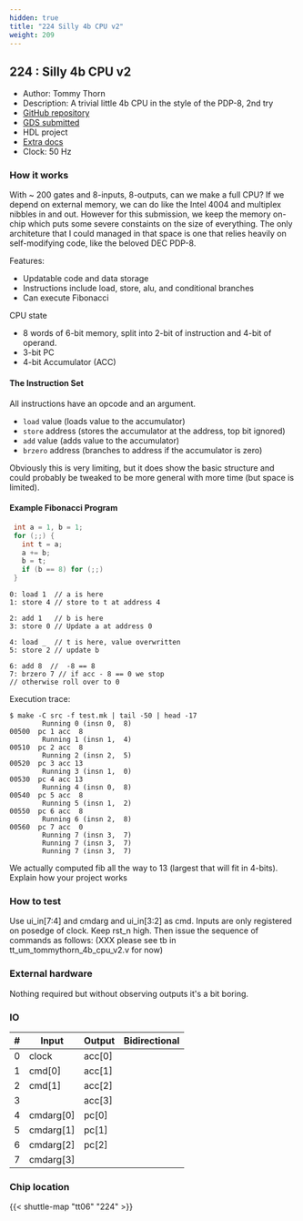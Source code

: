 ```yaml
---
hidden: true
title: "224 Silly 4b CPU v2"
weight: 209
---
```


## 224 : Silly 4b CPU v2

* Author: Tommy Thorn
* Description: A trivial little 4b CPU in the style of the PDP-8, 2nd try
* [GitHub repository](https://github.com/tommythorn/tt06-tommythorn-4b-cpu)
* [GDS submitted](https://github.com/tommythorn/tt06-tommythorn-4b-cpu/actions/runs/8657942608)
* HDL project
* [Extra docs](None)
* Clock: 50 Hz

<!---

This file is used to generate your project datasheet. Please fill in the information below and delete any unused
sections.

You can also include images in this folder and reference them in the markdown. Each image must be less than
512 kb in size, and the combined size of all images must be less than 1 MB.
-->


### How it works

With ~ 200 gates and 8-inputs, 8-outputs, can we make a full CPU?  If
we depend on external memory, we can do like the Intel 4004 and
multiplex nibbles in and out.  However for this submission, we keep
the memory on-chip which puts some severe constaints on the size of
everything.  The only architeture that I could managed in that space
is one that relies heavily on self-modifying code, like the beloved
DEC PDP-8.

Features:

- Updatable code and data storage
- Instructions include load, store, alu, and conditional branches
- Can execute Fibonacci

CPU state

- 8 words of 6-bit memory, split into 2-bit of instruction and 4-bit
  of operand.
- 3-bit PC
- 4-bit Accumulator (ACC)

#### The Instruction Set

All instructions have an opcode and an argument.

- `load` value (loads value to the accumulator)
- `store` address (stores the accumulator at the address, top bit ignored)
- `add` value  (adds value to the accumulator)
- `brzero` address (branches to address if the accumulator is zero)

Obviously this is very limiting, but it does show the basic structure
and could probably be tweaked to be more general with more time (but
space is limited).

#### Example Fibonacci Program

```C
 int a = 1, b = 1;
 for (;;) {
   int t = a;
   a += b;
   b = t;
   if (b == 8) for (;;)
 }
```

```assembly
0: load 1  // a is here
1: store 4 // store to t at address 4

2: add 1   // b is here
3: store 0 // Update a at address 0

4: load _  // t is here, value overwritten
5: store 2 // update b

6: add 8  //  -8 == 8
7: brzero 7 // if acc - 8 == 0 we stop
// otherwise roll over to 0
```

Execution trace:

```
$ make -C src -f test.mk | tail -50 | head -17
        Running 0 (insn 0,  8)
00500  pc 1 acc  8
        Running 1 (insn 1,  4)
00510  pc 2 acc  8
        Running 2 (insn 2,  5)
00520  pc 3 acc 13
        Running 3 (insn 1,  0)
00530  pc 4 acc 13
        Running 4 (insn 0,  8)
00540  pc 5 acc  8
        Running 5 (insn 1,  2)
00550  pc 6 acc  8
        Running 6 (insn 2,  8)
00560  pc 7 acc  0
        Running 7 (insn 3,  7)
        Running 7 (insn 3,  7)
        Running 7 (insn 3,  7)
```

We actually computed fib all the way to 13 (largest that will fit in 4-bits).
Explain how your project works

### How to test

Use ui_in[7:4] and cmdarg and ui_in[3:2] as cmd.  Inputs are only
registered on posedge of clock.  Keep rst_n high.  Then issue the
sequence of commands as follows: (XXX please see tb in tt_um_tommythorn_4b_cpu_v2.v for now)

### External hardware

Nothing required but without observing outputs it's a bit boring.


### IO

| # | Input          | Output         | Bidirectional   |
| - | -------------- | -------------- | --------------- |
| 0 | clock | acc[0] |  |
| 1 | cmd[0] | acc[1] |  |
| 2 | cmd[1] | acc[2] |  |
| 3 |  | acc[3] |  |
| 4 | cmdarg[0] | pc[0] |  |
| 5 | cmdarg[1] | pc[1] |  |
| 6 | cmdarg[2] | pc[2] |  |
| 7 | cmdarg[3] |  |  |

### Chip location

{{< shuttle-map "tt06" "224" >}}

